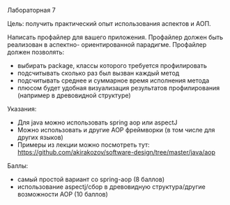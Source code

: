 Лабораторная 7

Цель: получить практический опыт использования аспектов и АОП.

Написать профайлер для вашего приложения. Профайлер должен быть реализован в аспектно-
ориентированной парадигме. Профайлер должен позволять:
* выбирать package, классы которого требуется профилировать
* подсчитывать сколько раз был вызван каждый метод
* подсчитывать среднее и суммарное время исполнения метода
* плюсом будет удобная визуализация результатов профилирования (например в  древовидной структуре)

Указания:
* Для java можно использовать spring aop или aspectJ
* Можно использовать и другие AOP фреймворки (в том числе для других языков)
* Примеры из лекции можно посмотреть тут: https://github.com/akirakozov/software-design/tree/master/java/aop

Баллы:
* cамый простой вариант со spring-aop (8 баллов)
* использование aspectj/сбор в древовидную структура/другие возможности AOP (10 баллов)